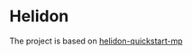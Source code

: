 # Helidon

The project is based on [helidon-quickstart-mp](https://github.com/oracle/helidon/tree/master/examples/quickstarts/helidon-quickstart-mp)
